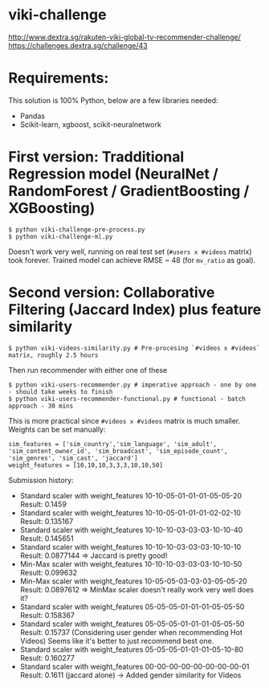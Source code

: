 viki-challenge
==============

http://www.dextra.sg/rakuten-viki-global-tv-recommender-challenge/
https://challenges.dextra.sg/challenge/43

# Requirements:
This solution is 100% Python, below are a few libraries needed:

- Pandas
- Scikit-learn, xgboost, scikit-neuralnetwork

# First version: Tradditional Regression model (NeuralNet / RandomForest / GradientBoosting / XGBoosting)

    $ python viki-challenge-pre-process.py
    $ python viki-challenge-ml.py

Doesn't work very well, running on real test set (`#users x #videos` matrix) took forever.
Trained model can achieve RMSE ~ 48 (for `mv_ratio` as goal).

# Second version: Collaborative Filtering (Jaccard Index) plus feature similarity

    $ python viki-videos-similarity.py # Pre-procesing `#videos x #videos` matrix, roughly 2.5 hours

Then run recommender with either one of these

    $ python viki-users-recommender.py # imperative approach - one by one - should take weeks to finish
    $ python viki-users-recommender-functional.py # functional - batch approach - 30 mins

This is more practical since `#videos x #videos` matrix is much smaller.
Weights can be set manually:

    sim_features = ['sim_country','sim_language', 'sim_adult', 'sim_content_owner_id', 'sim_broadcast', 'sim_episode_count', 'sim_genres', 'sim_cast', 'jaccard']
    weight_features = [10,10,10,3,3,3,10,10,50]

Submission history:

- Standard scaler with weight_features 10-10-05-01-01-01-05-05-20 Result: 0.1459
- Standard scaler with weight_features 10-10-05-01-01-01-02-02-10 Result: 0.135167
- Standard scaler with weight_features 10-10-10-03-03-03-10-10-40 Result: 0.145651
- Standard scaler with weight_features 10-10-10-03-03-03-10-10-10 Result: 0.0877144 => Jaccard is pretty good!
- Min-Max  scaler with weight_features 10-10-10-03-03-03-10-10-50 Result: 0.099632
- Min-Max  scaler with weight_features 10-05-05-03-03-03-05-05-20 Result: 0.0897612 => MinMax scaler doesn't really work very well does it?
- Standard scaler with weight_features 05-05-05-01-01-01-05-05-50 Result: 0.158367
- Standard scaler with weight_features 05-05-05-01-01-01-05-05-50 Result: 0.15737 (Considering user gender when recommending Hot Videos) Seems like it's better to just recommend best one.
- Standard scaler with weight_features 05-05-05-01-01-01-05-10-80 Result: 0.160277
- Standard scaler with weight_features 00-00-00-00-00-00-00-00-01 Result: 0.1611 (jaccard alone)
-> Added gender similarity for Videos

